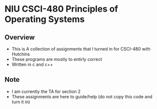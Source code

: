 # NIU CSCI-480 Principles of Operating Systems
## Overview
- This is A collection of assignments that I turned in for CSCI-480 with Hutchins
- These programs are mostly to entirly correct
- Written in c and c++
## Note
- I am currently the TA for section 2
- These assignments are here to guide/help (do not copy this code and turn it in)
